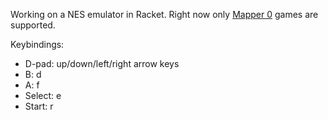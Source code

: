 Working on a NES emulator in Racket.
Right now only [Mapper 0](https://nesdir.github.io/mapper0.html) games are supported.

Keybindings:
* D-pad: up/down/left/right arrow keys
* B: d
* A: f
* Select: e
* Start: r
